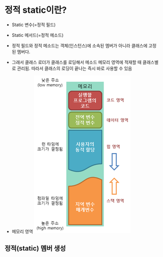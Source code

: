 # 정적 static이란?
- Static 변수(=정적 필드)
- Static 메서드(=정적 메소드)
- 정적 필드와 정적 메소드는 객체(인스턴스)에 소속된 멤버가 아니라 클래스에 고정된 멤버다.
- 그래서 클래스 로더가 클래스를 로딩해서 메소드 메모리 영역에 적재할 때 클래스별로 관리됨. 따라서 클래스의 로딩이 끝나는 즉시 바로 사용할 수 있음

- 메모리 영역
![메모리영역](./z.image/%EB%A9%94%EB%AA%A8%EB%A6%AC%EC%98%81%EC%97%AD.png)

## 정적(static) 멤버 생성
